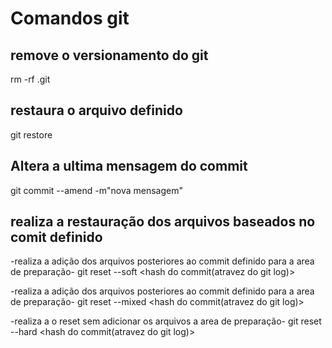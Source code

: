 # Comandos git

## remove o versionamento do git
rm -rf .git

## restaura o arquivo definido
git restore <nome do arquivo>

## Altera a ultima mensagem do commit
git commit --amend -m"nova mensagem"

## realiza a restauração dos arquivos baseados no comit definido

-realiza a adição dos arquivos posteriores ao commit definido para a area de preparação-
git reset  --soft <hash do commit(atravez do git log)>

-realiza a adição dos arquivos posteriores ao commit definido para a area de preparação-
git reset --mixed <hash do commit(atravez do git log)>

-realiza a o reset sem adicionar os arquivos a area de preparação-
git reset --hard <hash do commit(atravez do git log)>


